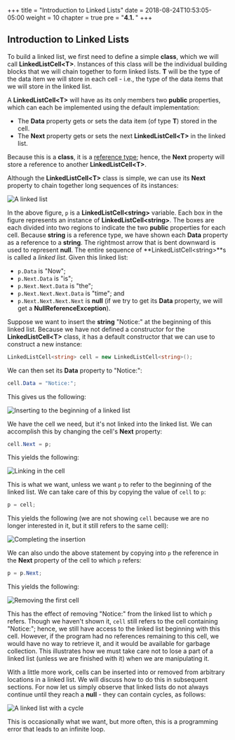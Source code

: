 +++
title = "Introduction to Linked Lists"
date = 2018-08-24T10:53:05-05:00
weight = 10
chapter = true
pre = "<b>4.1. </b>"
+++

## Introduction to Linked Lists

To build a linked list, we first need to define a simple **class**,
which we will call **LinkedListCell\<T\>**. Instances of this class will
be the individual building blocks that we will chain together to form
linked lists. **T** will be the type of the data item we will store in
each cell - i.e., the type of the data items that we will store in the
linked list.

A **LinkedListCell\<T\>** will have as its only members two **public**
properties, which can each be implemented using the default
implementation:

  - The **Data** property gets or sets the data item (of type **T**)
    stored in the cell.
  - The **Next** property gets or sets the next **LinkedListCell\<T\>**
    in the linked list.

Because this is a **class**, it is a [reference
type](/appendix/syntax/reference-value); hence, the
**Next** property will store a reference to another
**LinkedListCell\<T\>**.

Although the **LinkedListCell\<T\>** class is simple, we can use its
**Next** property to chain together long sequences of its instances:

![A linked list](linked-list-example.jpg)

In the above figure, `p` is a **LinkedListCell\<string\>** variable.
Each box in the figure represents an instance of
**LinkedListCell\<string\>**. The boxes are each divided into two
regions to indicate the two **public** properties for each cell. Because
**string** is a reference type, we have shown each **Data** property as
a reference to a **string**. The rightmost arrow that is bent downward
is used to represent **null**. The entire sequence of
**LinkedListCell\<string\>**s is called a *linked list*. Given this
linked list:

  - `p.Data` is "Now";
  - `p.Next.Data` is "is";
  - `p.Next.Next.Data` is "the";
  - `p.Next.Next.Next.Data` is "time"; and
  - `p.Next.Next.Next.Next` is **null** (if we try to get its **Data**
    property, we will get a **NullReferenceException**).

Suppose we want to insert the **string** "Notice:" at the beginning of
this linked list. Because we have not defined a constructor for the
**LinkedListCell\<T\>** class, it has a default constructor that we can
use to construct a new instance:
```C#
LinkedListCell<string> cell = new LinkedListCell<string>();
```
We can then set its **Data** property to "Notice:":
```C#
cell.Data = "Notice:";
```
This gives us the following:

![Inserting to the beginning of a linked list](linked-list-insert-1.jpg)

We have the cell we need, but it's not linked into the linked list. We
can accomplish this by changing the cell's **Next** property:
```C#
cell.Next = p;
```
This yields the following:

![Linking in the cell](linked-list-insert-2.jpg)

This is what we want, unless we want `p` to refer to the beginning of
the linked list. We can take care of this by copying the value of `cell`
to `p`:
```C#
p = cell;
```
This yields the following (we are not showing `cell` because we are no
longer interested in it, but it still refers to the same cell):

![Completing the insertion](linked-list-insert-3.jpg)

We can also undo the above statement by copying into `p` the reference
in the **Next** property of the cell to which `p` refers:
```C#
p = p.Next;
```
This yields the following:

![Removing the first cell](linked-list-remove-first.jpg)

This has the effect of removing "Notice:" from the linked list to which
`p` refers. Though we haven't shown it, `cell` still refers to the cell
containing "Notice:"; hence, we still have access to the linked list
beginning with this cell. However, if the program had no references
remaining to this cell, we would have no way to retrieve it, and it
would be available for garbage collection. This illustrates how we must
take care not to lose a part of a linked list (unless we are finished
with it) when we are manipulating it.

With a little more work, cells can be inserted into or removed from
arbitrary locations in a linked list. We will discuss how to do this in
subsequent sections. For now let us simply observe that linked lists do
not always continue until they reach a **null** - they can contain
cycles, as follows:

![A linked list with a cycle](linked-list-cycle.jpg)

This is occasionally what we want, but more often, this is a programming
error that leads to an infinite loop.
